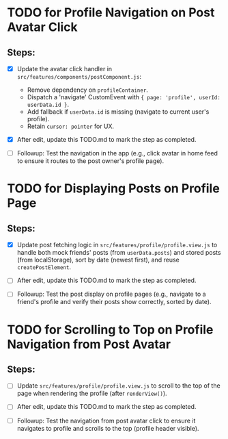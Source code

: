 # TODO for Profile Navigation on Post Avatar Click

## Steps:

- [x] Update the avatar click handler in `src/features/components/postComponent.js`:
  - Remove dependency on `profileContainer`.
  - Dispatch a 'navigate' CustomEvent with `{ page: 'profile', userId: userData.id }`.
  - Add fallback if `userData.id` is missing (navigate to current user's profile).
  - Retain `cursor: pointer` for UX.

- [x] After edit, update this TODO.md to mark the step as completed.

- [ ] Followup: Test the navigation in the app (e.g., click avatar in home feed to ensure it routes to the post owner's profile page).

# TODO for Displaying Posts on Profile Page

## Steps:

- [x] Update post fetching logic in `src/features/profile/profile.view.js` to handle both mock friends' posts (from `userData.posts`) and stored posts (from localStorage), sort by date (newest first), and reuse `createPostElement`.

- [ ] After edit, update this TODO.md to mark the step as completed.

- [ ] Followup: Test the post display on profile pages (e.g., navigate to a friend's profile and verify their posts show correctly, sorted by date).

# TODO for Scrolling to Top on Profile Navigation from Post Avatar

## Steps:

- [ ] Update `src/features/profile/profile.view.js` to scroll to the top of the page when rendering the profile (after `renderView()`).

- [ ] After edit, update this TODO.md to mark the step as completed.

- [ ] Followup: Test the navigation from post avatar click to ensure it navigates to profile and scrolls to the top (profile header visible).

